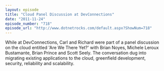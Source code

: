 ```yaml
---
layout: episode
title: "Cloud Panel Discussion at DevConnections"
date: "2011-11-24"
episode_number: "718"
episode_url: "http://www.dotnetrocks.com/default.aspx?ShowNum=718"
---
```


While at DevConnections, Carl and Richard were part of a panel discussion on the cloud entitled 'Are We There Yet?' with Brian Noyes, Michele Leroux Bustamante, Brian Prince and Scott Seely. The conversation dug into migrating existing applications to the cloud, greenfield development, security, reliability and scalability. 
